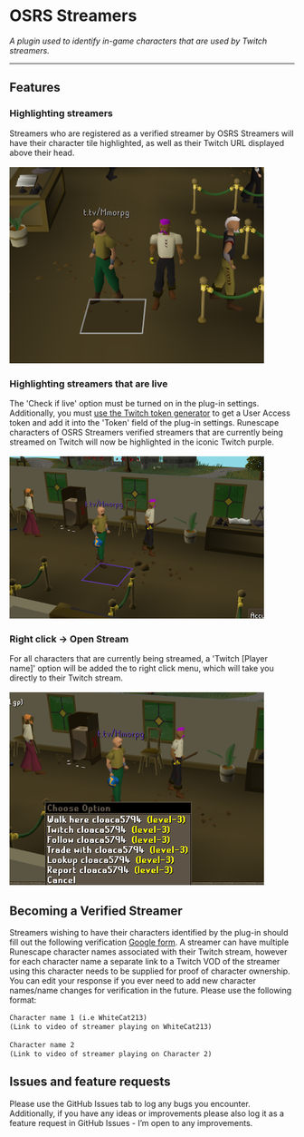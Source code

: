 # OSRS Streamers
_A plugin used to identify in-game characters that are used by Twitch streamers._

***

## Features

### Highlighting streamers
Streamers who are registered as a verified streamer by OSRS Streamers will have their character tile highlighted, as well as their Twitch URL displayed above their head.
\
\
![Highlighted streamer](resources/streamer.png?raw=true "Highlighted streamer")

### Highlighting streamers that are live
The 'Check if live' option must be turned on in the plug-in settings.
Additionally, you must [use the Twitch token generator](https://rhoiyds.github.io/osrs-streamers) to get a User Access token and add it into the 'Token' field of the plug-in settings.
Runescape characters of OSRS Streamers verified streamers that are currently being streamed on Twitch will now be highlighted in the iconic Twitch purple.
\
\
![Live streamer](resources/live.png?raw=true "Live streamer")

### Right click -> Open Stream
For all characters that are currently being streamed, a 'Twitch [Player name]' option will be added the to right click menu, which will take you directly to their Twitch stream.
\
\
![Menu](resources/menu.png?raw=true "menu")

## Becoming a Verified Streamer
Streamers wishing to have their characters identified by the plug-in should fill out the following verification [Google form](https://docs.google.com/forms/d/e/1FAIpQLSeRW3-etHyTj1JaAwO1PoRbd_SQr1TulpEZMOo5cdYQxwt14A/viewform?usp=sf_link). A streamer can have multiple Runescape character names associated with their Twitch stream, however for each character name a separate link to a Twitch VOD of the streamer using this character needs to be supplied for proof of character ownership. You can edit your response if you ever need to add new character names/name changes for verification in the future. Please use the following format:

    Character name 1 (i.e WhiteCat213)
    (Link to video of streamer playing on WhiteCat213)

    Character name 2
    (Link to video of streamer playing on Character 2)

## Issues and feature requests
Please use the GitHub Issues tab to log any bugs you encounter. Additionally, if you have any ideas or improvements please also log it as a feature request in GitHub Issues - I’m open to any improvements.
